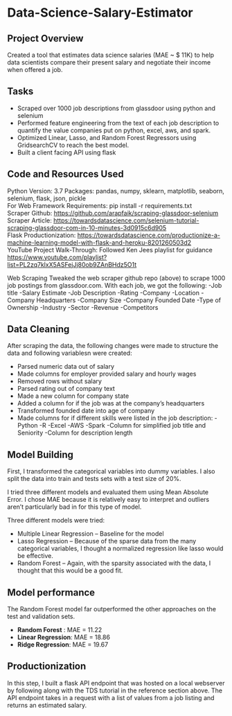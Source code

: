 # Data-Science-Salary-Estimator
## Project Overview
Created a tool that estimates data science salaries (MAE ~ $ 11K) to help data scientists compare their present salary and negotiate their income when offered a job.
## Tasks
* Scraped over 1000 job descriptions from glassdoor using python and selenium
* Performed feature engineering from the text of each job description to quantify the value companies put on python, excel, aws, and spark.
* Optimized Linear, Lasso, and Random Forest Regressors using GridsearchCV to reach the best model.
* Built a client facing API using flask
## Code and Resources Used
Python Version: 3.7
Packages: pandas, numpy, sklearn, matplotlib, seaborn, selenium, flask, json, pickle  
For Web Framework Requirements: pip install -r requirements.txt  
Scraper Github: https://github.com/arapfaik/scraping-glassdoor-selenium  
Scraper Article: https://towardsdatascience.com/selenium-tutorial-scraping-glassdoor-com-in-10-minutes-3d0915c6d905  
Flask Productionization: https://towardsdatascience.com/productionize-a-machine-learning-model-with-flask-and-heroku-8201260503d2  
YouTube Project Walk-Through: Followed Ken Jees playlist for guidance  
https://www.youtube.com/playlist?list=PL2zq7klxX5ASFejJj80ob9ZAnBHdz5O1t  

Web Scraping
Tweaked the web scraper github repo (above) to scrape 1000 job postings from glassdoor.com. With each job, we got the following:
-Job title
-Salary Estimate
-Job Description
-Rating
-Company
-Location
-Company Headquarters
-Company Size
-Company Founded Date
-Type of Ownership
-Industry
-Sector
-Revenue
-Competitors

## Data Cleaning
After scraping the data, the following changes were made to structure the data and following variablesn were created:
* Parsed numeric data out of salary
* Made columns for employer provided salary and hourly wages
* Removed rows without salary
* Parsed rating out of company text
* Made a new column for company state
* Added a column for if the job was at the company’s headquarters
* Transformed founded date into age of company
* Made columns for if different skills were listed in the job description:
-Python
-R
-Excel
-AWS
-Spark
-Column for simplified job title and Seniority
-Column for description length

## Model Building
First, I transformed the categorical variables into dummy variables. I also split the data into train and tests sets with a test size of 20%.

I tried three different models and evaluated them using Mean Absolute Error. I chose MAE because it is relatively easy to interpret and outliers aren’t particularly bad in for this type of model.

Three different models were tried:

* Multiple Linear Regression – Baseline for the model
* Lasso Regression – Because of the sparse data from the many categorical variables, I thought a normalized regression like lasso would be effective.
* Random Forest – Again, with the sparsity associated with the data, I thought that this would be a good fit.

## Model performance
The Random Forest model far outperformed the other approaches on the test and validation sets.

- **Random Forest** : MAE = 11.22
- **Linear Regression**: MAE = 18.86
- **Ridge Regression**: MAE = 19.67

## Productionization
In this step, I built a flask API endpoint that was hosted on a local webserver by following along with the TDS tutorial in the reference section above. The API endpoint takes in a request with a list of values from a job listing and returns an estimated salary.
